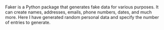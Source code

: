 Faker is a Python package that generates fake data for various purposes. It can create names, addresses, emails, phone numbers, dates, and much more. Here I have generated random personal data and specify the number of entries to generate.
